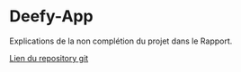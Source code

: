 # Deefy-App

Explications de la non complétion du projet dans le Rapport.

[Lien du repository git](https://github.com/juliennoel22/Deefy-App)
